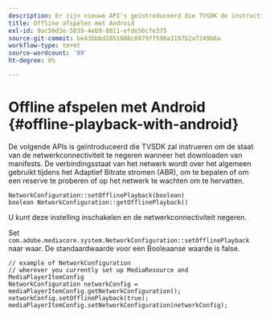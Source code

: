 ```yaml
---
description: Er zijn nieuwe API's geïntroduceerd die TVSDK de instructie geven de status van de netwerkconnectiviteit te negeren tijdens het downloaden van manifests.
title: Offline afspelen met Android
exl-id: 9ac50d3e-5839-4eb9-8811-efde56cfe375
source-git-commit: be43bbbd1051886c8979ff590a3197b2a7249b6a
workflow-type: tm+mt
source-wordcount: '89'
ht-degree: 0%

---
```


# Offline afspelen met Android {#offline-playback-with-android}

De volgende APIs is geïntroduceerd die TVSDK zal instrueren om de staat van de netwerkconnectiviteit te negeren wanneer het downloaden van manifests. De verbindingsstaat van het netwerk wordt over het algemeen gebruikt tijdens het Adaptief Bitrate stromen (ABR), om te bepalen of om een reserve te proberen of op het netwerk te wachten om te hervatten.

```
NetworkConfiguration::setOfflinePlayback(boolean)
boolean NetworkConfiguration::getOfflinePlayback()
```

U kunt deze instelling inschakelen en de netwerkconnectiviteit negeren.

Set `com.adobe.mediacore.system.NetworkConfiguration::setOfflinePlayback` naar waar. De standaardwaarde voor een Booleaanse waarde is false.

```
// example of NetworkConfiguration
// wherever you currently set up MediaResource and MediaPlayerItemConfig
NetworkConfiguration networkConfig = mediaPlayerItemConfig.getNetworkConfiguration();
networkConfig.setOfflinePlayback(true);
mediaPlayerItemConfig.setNetworkConfiguration(networkConfig);
```

